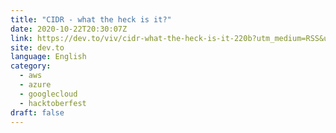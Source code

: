 ```yaml
---
title: "CIDR - what the heck is it?"
date: 2020-10-22T20:30:07Z
link: https://dev.to/viv/cidr-what-the-heck-is-it-220b?utm_medium=RSS&utm_source=news.12bit.vn
site: dev.to
language: English
category:
  - aws
  - azure
  - googlecloud
  - hacktoberfest
draft: false
---
```

